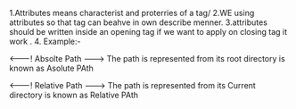 1.Attributes means characterist and proterries of a tag/
2.WE using attributes so that tag can beahve in own describe menner.
3.attributes should be written inside an opening tag if we want to apply on closing tag it work .
4. Example:- 





<---! Absolte Path --->
The path is represented from its root directory is known as Asolute PAth 

<---! Relative Path --->
The path is represented from its Current directory is known as Relative PAth 


